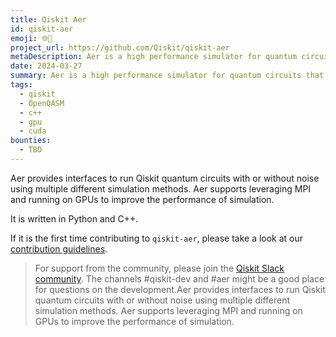 ```yaml
---
title: Qiskit Aer
id: qiskit-aer
emoji: 🌐💨
project_url: https://github.com/Qiskit/qiskit-aer
metaDescription: Aer is a high performance simulator for quantum circuits that includes noise models
date: 2024-03-27
summary: Aer is a high performance simulator for quantum circuits that includes noise models
tags:
  - qiskit
  - OpenQASM 
  - c++
  - gpu
  - cuda
bounties:
  - TBD
---
```


Aer provides interfaces to run Qiskit quantum circuits with or without noise using multiple different simulation methods. Aer supports leveraging MPI and running on GPUs to improve the performance of simulation.

It is written in Python and C++.

If it is the first time contributing to `qiskit-aer`, please take a look at our [contribution guidelines](https://github.com/Qiskit/qiskit-aer/blob/main/CONTRIBUTING.md).

> For support from the community, please join the [Qiskit Slack community](https://qisk.it/join-slack). The channels #qiskit-dev and #aer might be a good place for questions on the development.Aer provides interfaces to run Qiskit quantum circuits with or without noise using multiple different simulation methods. Aer supports leveraging MPI and running on GPUs to improve the performance of simulation.
